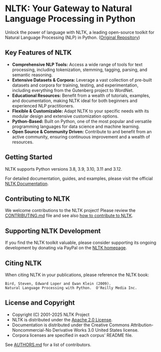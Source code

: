 # NLTK: Your Gateway to Natural Language Processing in Python

Unlock the power of language with NLTK, a leading open-source toolkit for Natural Language Processing (NLP) in Python.  ([Original Repository](https://github.com/nltk/nltk))

## Key Features of NLTK

*   **Comprehensive NLP Tools:** Access a wide range of tools for text processing, including tokenization, stemming, tagging, parsing, and semantic reasoning.
*   **Extensive Datasets & Corpora:** Leverage a vast collection of pre-built datasets and corpora for training, testing, and experimentation, including everything from the Gutenberg project to WordNet.
*   **Educational Resources:** Benefit from a wealth of tutorials, examples, and documentation, making NLTK ideal for both beginners and experienced NLP practitioners.
*   **Flexible & Customizable:** Adapt NLTK to your specific needs with its modular design and extensive customization options.
*   **Python-Based:** Built on Python, one of the most popular and versatile programming languages for data science and machine learning.
*   **Open Source & Community Driven:** Contribute to and benefit from an active community, ensuring continuous improvement and a wealth of resources.

## Getting Started

NLTK supports Python versions 3.8, 3.9, 3.10, 3.11 and 3.12.

For detailed documentation, guides, and examples, please visit the official [NLTK Documentation](https://www.nltk.org/).

## Contributing to NLTK

We welcome contributions to the NLTK project!  Please review the [CONTRIBUTING.md](CONTRIBUTING.md) file and see also [how to contribute to NLTK](https://www.nltk.org/contribute.html).

## Supporting NLTK Development

If you find the NLTK toolkit valuable, please consider supporting its ongoing development by donating via PayPal on the [NLTK homepage](https://www.nltk.org/).

## Citing NLTK

When citing NLTK in your publications, please reference the NLTK book:

```
Bird, Steven, Edward Loper and Ewan Klein (2009).
Natural Language Processing with Python.  O'Reilly Media Inc.
```

## License and Copyright

*   Copyright (C) 2001-2025 NLTK Project
*   NLTK is distributed under the [Apache 2.0 License](LICENSE.txt).
*   Documentation is distributed under the Creative Commons Attribution-Noncommercial-No Derivative Works 3.0 United States license.
*   Corpora licenses are specified in each corpus' README file.

See [AUTHORS.md](AUTHORS.md) for a list of contributors.